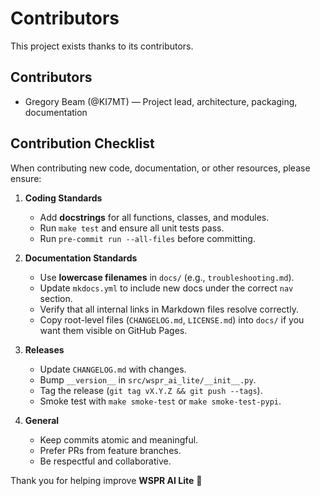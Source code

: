 # Contributors

This project exists thanks to its contributors.

## Contributors

- Gregory Beam (@KI7MT) — Project lead, architecture, packaging, documentation

## Contribution Checklist

When contributing new code, documentation, or other resources, please ensure:

1. **Coding Standards**
   - Add **docstrings** for all functions, classes, and modules.
   - Run `make test` and ensure all unit tests pass.
   - Run `pre-commit run --all-files` before committing.

2. **Documentation Standards**
   - Use **lowercase filenames** in `docs/` (e.g., `troubleshooting.md`).
   - Update `mkdocs.yml` to include new docs under the correct `nav` section.
   - Verify that all internal links in Markdown files resolve correctly.
   - Copy root-level files (`CHANGELOG.md`, `LICENSE.md`) into `docs/` if you want them visible on GitHub Pages.

3. **Releases**
   - Update `CHANGELOG.md` with changes.
   - Bump `__version__` in `src/wspr_ai_lite/__init__.py`.
   - Tag the release (`git tag vX.Y.Z && git push --tags`).
   - Smoke test with `make smoke-test` or `make smoke-test-pypi`.

4. **General**
   - Keep commits atomic and meaningful.
   - Prefer PRs from feature branches.
   - Be respectful and collaborative.

Thank you for helping improve **WSPR AI Lite** 🚀
